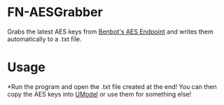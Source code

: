 # FN-AESGrabber
Grabs the latest AES keys from [Benbot's AES Endpoint](https://benbotfn.tk/api/v1/aes) and writes them automatically to a .txt file.

# Usage
*Run the program and open the .txt file created at the end! You can then copy the AES keys into [UModel](https://github.com/gildor2/UEViewer) or use them for something else!
